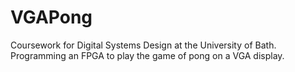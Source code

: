 # VGAPong
Coursework for Digital Systems Design at the University of Bath. Programming an FPGA to play the game of pong on a VGA display.
